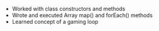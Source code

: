   - Worked with class constructors and methods
  - Wrote and executed Array map() and forEach() methods
  - Learned concept of a gaming loop
